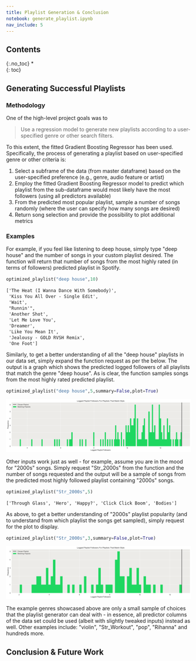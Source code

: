 ```yaml
---
title: Playlist Generation & Conclusion
notebook: generate_playlist.ipynb
nav_include: 5
---
```


## Contents
{:.no_toc}
*  
{: toc}

## Generating Successful Playlists

### Methodology

One of the high-level project goals was to

> Use a regression model to generate new playlists according to a user-specified genre or other search filters.

To this extent, the fitted Gradient Boosting Regressor has been used. Specifically, the process of generating a playlist based on user-specified genre or other criteria is:

1. Select a subframe of the data (from master dataframe) based on the user-specified preference (e.g., genre, audio feature or artist)
2. Employ the fitted Gradient Boosting Regressor model to predict which playlist from the sub-dataframe would most likely have the most followers (using all predictors available)
3. From the predicted most popular playlist, sample a number of songs randomly (where the user can specify how many songs are desired)
4. Return song selection and provide the possibility to plot additional metrics





### Examples

For example, if you feel like listening to deep house, simply type "deep house" and the number of songs in your custom playlist desired. The function will return that number of songs from the most highly rated (in terms of followers) predicted playlist in Spotify.



```python
optimized_playlist("deep house",10)
```





    ['The Heat (I Wanna Dance With Somebody)',
     'Kiss You All Over - Single Edit',
     'Wait',
     "Runnin'",
     'Another Shot',
     'Let Me Love You',
     'Dreamer',
     'Like You Mean It',
     'Jealousy - GOLD RVSH Remix',
     'One Foot']



Similarly, to get a better understanding of all the "deep house" playlists in our data set, simply expand the function request as per the below. The output is a graph which shows the predicted logged followers of all playlists that match the genre "deep house". As is clear, the function samples songs from the most highly rated predicted playlist.



```python
optimized_playlist("deep house",5,summary=False,plot=True)
```



![png](generate_playlist_files/generate_playlist_31_0.png)


Other inputs work just as well - for example, assume you are in the mood for "2000s" songs. Simply request "Str_2000s" from the function and the number of songs requested and the output will be a sample of songs from the predicted most highly followed playlist containing "2000s" songs.



```python
optimized_playlist("Str_2000s",5)
```





    ['Through Glass', 'Hero', 'Happy?', 'Click Click Boom', 'Bodies']



As above, to get a better understanding of "2000s" playlist popularity (and to understand from which playlist the songs get sampled), simply request for the plot to display.



```python
optimized_playlist("Str_2000s",3,summary=False,plot=True)
```



![png](generate_playlist_files/generate_playlist_35_0.png)


The example genres showcased above are only a small sample of choices that the playlist generator can deal with - in essence, all predictor columns of the data set could be used (albeit with slightly tweaked inputs) instead as well. Other examples include: "violin", "Str_Workout", "pop", "Rihanna" and hundreds more.

## Conclusion & Future Work


